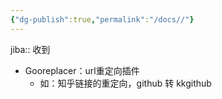 ```yaml
---
{"dg-publish":true,"permalink":"/docs//"}
---
```



jiba:: 收到
- Gooreplacer：url重定向插件
	- 如：知乎链接的重定向，github 转 kkgithub


